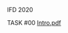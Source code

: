 IFD 2020

TASK #00
[Intro.pdf](https://github.com/FabianFlaig/IFD-SoSe20/blob/master/200428_ifd_swot.pdf)
